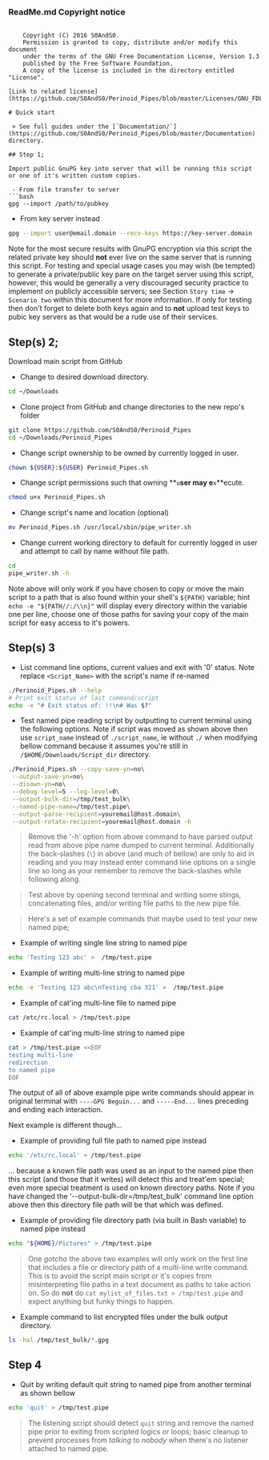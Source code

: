 ### ReadMe.md Copyright notice

 >```bash
        Copyright (C) 2016 S0AndS0.
        Permission is granted to copy, distribute and/or modify this document
        under the terms of the GNU Free Documentation License, Version 1.3
        published by the Free Software Foundation.
        A copy of the license is included in the directory entitled "License".
```
[Link to related license](https://github.com/S0AndS0/Perinoid_Pipes/blob/master/Licenses/GNU_FDLv1.3_ReadMe_Paranoid_Pipes.md)

# Quick start

 > See full guides under the [`Documentation/`](https://github.com/S0AndS0/Perinoid_Pipes/blob/master/Documentation) directory.

## Step 1; 

Import public GnuPG key into server that will be running this script or one of it's written custom copies.

 - From file transfer to server
```bash
gpg --import /path/to/pubkey
```

 - From key server instead
```bash
gpg --import user@email.domain --recv-keys https://key-server.domain
```

Note for the most secure results with GnuPG encryption via this script the related private key should **not** ever live on the same server that is running this script.
 For testing and special usage cases you may wish (be tempted) to generate a private/public key pare on the target server using this script, however, this would be generally a very discouraged security practice to implement on publicly accessible servers; see Section `Story time` -> `Scenario two` within this document for more information.
 If only for testing then don't forget to delete both keys again and to **not** upload test keys to pubic key servers as that would be a rude use of their services.

## Step(s) 2; 

Download main script from GitHub

 - Change to desired download directory.
```bash
cd ~/Downloads
```

 - Clone project from GitHub and change directories to the new repo's folder
```bash
git clone https://github.com/S0AndS0/Perinoid_Pipes
cd ~/Downloads/Perinoid_Pipes
```

 - Change script ownership to be owned by currently logged in user.
```bash
chown ${USER}:${USER} Perinoid_Pipes.sh
```

 - Change script permissions such that owning **`u`**ser may e**`x`**ecute.
```bash
chmod u+x Perinoid_Pipes.sh
```

 - Change script's name and location (optional)
```bash
mv Perinoid_Pipes.sh /usr/local/sbin/pipe_writer.sh
```

 - Change current working directory to default for currently logged in user and attempt to call by name without file path.
```bash
cd
pipe_writer.sh -h
```
Note above will only work if you have chosen to copy or move the main script to a path that is also found within your shell's `${PATH}` variable; hint `echo -e "${PATH//:/\\n}"` will display every directory within the variable one per line, choose one of those paths for saving your copy of the main script for easy access to it's powers.

## Step(s) 3

 - List command line options, current values and exit with '0' status. Note replace `<Script_Name>` with the script's name if re-named
```bash
./Perinoid_Pipes.sh --help
# Print exit status of last command/script
echo -e "# Exit status of: !!\n# Was $?"
```

 - Test named pipe reading script by outputting to current terminal using the following options. Note if script was moved as shown above then use `script_name` instead of `./script_name`, ie without `./` when modifying bellow command because it assumes you're still in `/$HOME/Downloads/Script_dir` directory.
```bash
./Perinoid_Pipes.sh --copy-save-yn=no\
 --output-save-yn=no\
 --disown-yn=no\
 --debug-level=5 --log-level=0\
 --output-bulk-dir=/tmp/test_bulk\
 --named-pipe-name=/tmp/test.pipe\
 --output-parse-recipient=youremail@host.domain\
 --output-rotate-recipient=youremail@host.domain -h
```
 > Remove the '-h' option from above command to have parsed output read from above pipe name dumped to current terminal. Additionally the back-slashes (`\`) in above (and much of bellow) are only to aid in reading and you may instead enter command line options on a single line so long as your remember to remove the back-slashes while following along.

 > Test above by opening second terminal and writing some stings, concatenating files, and/or writing file paths to the new pipe file.

 > Here's a set of example commands that maybe used to test your new named pipe;

 - Example of writing single line string to named pipe
```bash
echo 'Testing 123 abc' >  /tmp/test.pipe
```

 - Example of writing multi-line string to named pipe
```bash
echo -e 'Testing 123 abc\nTesting cba 321' >  /tmp/test.pipe
```

 - Example of cat'ing multi-line file to named pipe
```bash
cat /etc/rc.local > /tmp/test.pipe
```

 - Example of cat'ing multi-line string to named pipe
```bash
cat > /tmp/test.pipe <<EOF
testing multi-line
redirection
to named pipe
EOF
```

The output of all of above example pipe write commands should appear in original terminal with `----GPG Beguin...` and `-----End...` lines preceding and ending each interaction.

Next example is different though...

 - Example of providing full file path to named pipe instead
```bash
echo '/etc/rc.local' > /tmp/test.pipe
```

... because a known file path was used as an input to the named pipe then this script (and those that it writes) will detect this and treat'em special; even more special treatment is used on known directory paths.
 Note if you have changed the '--output-bulk-dir=/tmp/test_bulk' command line option above then this directory file path will be that which was defined.

 - Example of providing file directory path (via built in Bash variable) to named pipe instead
```bash
echo "${HOME}/Pictures" > /tmp/test.pipe
```

 > One *gotcha* the above two examples will only work on the first line that includes a file or directory path of a multi-line write command. This is to avoid the script main script or it's copies from misinterpreting file paths in a text document as paths to take action on. So do **not** do `cat mylist_of_files.txt > /tmp/test.pipe` and expect anything but funky things to happen.

 - Example command to list encrypted files under the bulk output directory.
```bash
ls -hal /tmp/test_bulk/*.gpg
```

## Step 4

 - Quit by writing default quit string to named pipe from another terminal as shown bellow
```bash
echo 'quit' > /tmp/test.pipe
```

 > The listening script should detect `quit` string and remove the named pipe prior to exiting from scripted logics or loops; basic cleanup to prevent processes from *talking* to *nobody* when there's no listener attached to named pipe.

